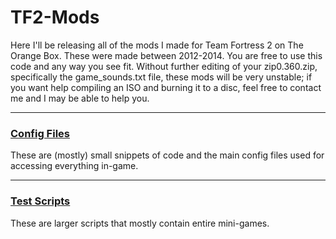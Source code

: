 # TF2-Mods
Here I'll be releasing all of the mods I made for Team Fortress 2 on The Orange Box. These were made between 2012-2014. You are free to use this code and any way you see fit. Without further editing of your zip0.360.zip, specifically the game_sounds.txt file, these mods will be very unstable; if you want help compiling an ISO and burning it to a disc, feel free to contact me and I may be able to help you.

<hr />

### [Config Files](cfg/) ###
These are (mostly) small snippets of code and the main config files used for accessing everything in-game.

<hr>

### [Test Scripts](testscripts/) ###
These are larger scripts that mostly contain entire mini-games.
